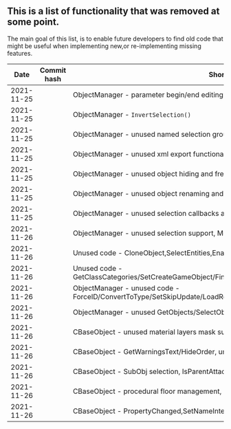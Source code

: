 ## This is a list of functionality that was removed at some point.

The main goal of this list, is to enable future developers to find old code that might be useful when implementing new,or re-implementing missing features.

|Date  | Commit hash | Short description of removed functionality|
|--|--|--|
| 2021-11-25 |  | ObjectManager - parameter begin/end editing callbacks|
| 2021-11-25 |  | ObjectManager - `InvertSelection()`|
| 2021-11-25 |  | ObjectManager - unused named selection group support|
| 2021-11-25 |  | ObjectManager - unused xml export functionality|
| 2021-11-25 |  | ObjectManager - unused object hiding and freezing functionality|
| 2021-11-25 |  | ObjectManager - unused object renaming and duplicate name detection|
| 2021-11-25 |  | ObjectManager - unused selection callbacks and serialization|
| 2021-11-26 |  | ObjectManager - unused selection support, MoveObjects/HitTestObject/EndEditParams|
| 2021-11-26 |  | Unused code - CloneObject,SelectEntities,EnableUniqueObjectNames,NotifyObjectListeners,CloneChildren, PostClone|
| 2021-11-26 |  | Unused code - GetClassCategories/SetCreateGameObject/FindAndRenameProperty2/IsExporting/IsReloading/StartObjectLoading|
| 2021-11-26 |  | ObjectManager - unused code - ForceID/ConvertToType/SetSkipUpdate/LoadRegistry/UpdateRegisterObjectName/HitTestObjectAgainstRect/SelectObjectInRect|
| 2021-11-26 |  | ObjectManager - unused GetObjects/SelectObjects, ObjectLoader - LoadObjects|
| 2021-11-26 |  | CBaseObject - unused material layers mask support|
| 2021-11-26 |  | CBaseObject - GetWarningsText/HideOrder, unused scaling functions,IsChildOf and GetLinkParent|
| 2021-11-26 |  | CBaseObject - SubObj selection, IsParentAttachmentValid, IMouseCreateCallback,GetWorldAngles|
| 2021-11-26 |  | CBaseObject - procedural floor management, EditTags, HelperScale|
| 2021-11-26 |  | CBaseObject - PropertyChanged,SetNameInternal,OnMenuShowInAssetBrowser|
